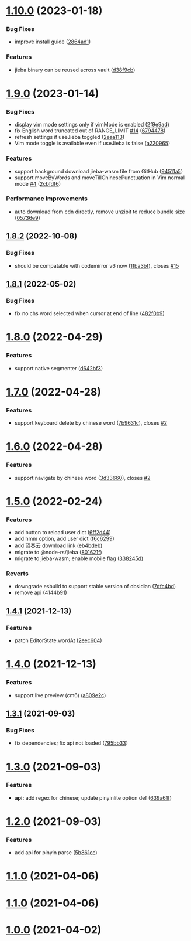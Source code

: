 

# [1.10.0](https://github.com/aidenlx/cm-chs-patch/compare/1.9.0...1.10.0) (2023-01-18)


### Bug Fixes

* improve install guide ([2864ad1](https://github.com/aidenlx/cm-chs-patch/commit/2864ad19434959b400d23606299d3ac1b27360d1))


### Features

* jieba binary can be reused across vault ([d38f9cb](https://github.com/aidenlx/cm-chs-patch/commit/d38f9cb6e4426e27eea6c9808573fca848fc0836))

# [1.9.0](https://github.com/aidenlx/cm-chs-patch/compare/1.8.2...1.9.0) (2023-01-14)


### Bug Fixes

* display vim mode settings only if vimMode is enabled ([2f9e9ad](https://github.com/aidenlx/cm-chs-patch/commit/2f9e9ad9c112c94f0c966532642afadfbbef4613))
* fix English word truncated out of RANGE_LIMIT [#14](https://github.com/aidenlx/cm-chs-patch/issues/14) ([6794478](https://github.com/aidenlx/cm-chs-patch/commit/6794478311a419778d11a37ff11ad72c865d4554))
* refresh settings if useJieba toggled ([2eaa113](https://github.com/aidenlx/cm-chs-patch/commit/2eaa113807a4d24d3e7244304c3bcc84a495586a))
* Vim mode toggle is available even if useJieba is false ([a220965](https://github.com/aidenlx/cm-chs-patch/commit/a2209658af95edf76cfc80fd1046379656f06513))


### Features

* support background download jieba-wasm file from GitHub ([94511a5](https://github.com/aidenlx/cm-chs-patch/commit/94511a522cec38ee6e2d4bce0c2525da1584d3c3))
* support moveByWords and moveTillChinesePunctuation in Vim normal mode [#4](https://github.com/aidenlx/cm-chs-patch/issues/4) ([2cbfdf6](https://github.com/aidenlx/cm-chs-patch/commit/2cbfdf6139d416860ba758b8aaba52da848a693d))


### Performance Improvements

* auto download from cdn directly, remove unzipit to reduce bundle size ([05736e9](https://github.com/aidenlx/cm-chs-patch/commit/05736e9713560733bf949c7fccd3bb9029243c83))

## [1.8.2](https://github.com/aidenlx/cm-chs-patch/compare/1.8.1...1.8.2) (2022-10-08)


### Bug Fixes

* should be compatable with codemirror v6 now ([1fba3bf](https://github.com/aidenlx/cm-chs-patch/commit/1fba3bf8deb35431e5f3d96ac6c92e770312eb3a)), closes [#15](https://github.com/aidenlx/cm-chs-patch/issues/15)

## [1.8.1](https://github.com/aidenlx/cm-chs-patch/compare/1.8.0...1.8.1) (2022-05-02)


### Bug Fixes

* fix no chs word selected when cursor at end of line ([482f0b9](https://github.com/aidenlx/cm-chs-patch/commit/482f0b97def4a3ac71e5d60f009c490ceefbf6de))

# [1.8.0](https://github.com/aidenlx/cm-chs-patch/compare/1.7.0...1.8.0) (2022-04-29)


### Features

* support native segmenter ([d642bf3](https://github.com/aidenlx/cm-chs-patch/commit/d642bf3c6114be5365728ada1da10b7940fd41ec))

# [1.7.0](https://github.com/aidenlx/cm-chs-patch/compare/1.6.0...1.7.0) (2022-04-28)


### Features

* support keyboard delete by chinese word ([7b9631c](https://github.com/aidenlx/cm-chs-patch/commit/7b9631c834c9b19159067c051d934b12a2d469ea)), closes [#2](https://github.com/aidenlx/cm-chs-patch/issues/2)

# [1.6.0](https://github.com/aidenlx/cm-chs-patch/compare/1.5.0...1.6.0) (2022-04-28)


### Features

* support navigate by chinese word ([3d33660](https://github.com/aidenlx/cm-chs-patch/commit/3d33660ac71a868f0927a1775e397f1a4b2e6860)), closes [#2](https://github.com/aidenlx/cm-chs-patch/issues/2)

# [1.5.0](https://github.com/aidenlx/cm-chs-patch/compare/1.4.1...1.5.0) (2022-02-24)


### Features

* add button to reload user dict ([6ff2d44](https://github.com/aidenlx/cm-chs-patch/commit/6ff2d441678a25865423891ec4a32069c4e01959))
* add hmm option, add user dict ([f6c6299](https://github.com/aidenlx/cm-chs-patch/commit/f6c6299edcb0676fb200ab6c8bb98b2e7dbcc7a1))
* add 蓝奏云 download link ([eb4bdeb](https://github.com/aidenlx/cm-chs-patch/commit/eb4bdebcbfa7cbb58729230ddd095e1a1a3e355c))
* migrate to @node-rs/jieba ([801621f](https://github.com/aidenlx/cm-chs-patch/commit/801621f6354b6ddc920cdbc5586deaf155445e7b))
* migrate to jieba-wasm; enable mobile flag ([338245d](https://github.com/aidenlx/cm-chs-patch/commit/338245d7ce80509c5d6a5983ed4199a742114fc7))


### Reverts

* downgrade esbuild to support stable version of obsidian ([7dfc4bd](https://github.com/aidenlx/cm-chs-patch/commit/7dfc4bd14970e65e440bf5606c8488c53a479999))
* remove api ([4144b91](https://github.com/aidenlx/cm-chs-patch/commit/4144b91cb7cbae824c3a3ec0193ac324b40851fa))

## [1.4.1](https://github.com/aidenlx/cm-chs-patch/compare/1.4.0...1.4.1) (2021-12-13)


### Features

* patch EditorState.wordAt ([2eec604](https://github.com/aidenlx/cm-chs-patch/commit/2eec6043e388e8462b6bf485f630f1e19d1fc6e7))

# [1.4.0](https://github.com/aidenlx/cm-chs-patch/compare/1.3.1...1.4.0) (2021-12-13)


### Features

* support live preview (cm6) ([a809e2c](https://github.com/aidenlx/cm-chs-patch/commit/a809e2cd525a6bb841da5cdaaaf48a79130c4d0a))

## [1.3.1](https://github.com/aidenlx/cm-chs-patch/compare/1.3.0...1.3.1) (2021-09-03)


### Bug Fixes

* fix dependencies; fix api not loaded ([795bb33](https://github.com/aidenlx/cm-chs-patch/commit/795bb33764bd9543eccab15ed771f8bace4e56a5))

# [1.3.0](https://github.com/aidenlx/cm-chs-patch/compare/1.2.0...1.3.0) (2021-09-03)


### Features

* **api:** add regex for chinese; update pinyinlite option def ([639a61f](https://github.com/aidenlx/cm-chs-patch/commit/639a61f5776ee73c92722bb5972ae4a40d781625))

# [1.2.0](https://github.com/aidenlx/cm-chs-patch/compare/1.1.0...1.2.0) (2021-09-03)


### Features

* add api for pinyin parse ([5b861cc](https://github.com/aidenlx/cm-chs-patch/commit/5b861cc686332bb30d55897c5e1fec2feff3bde5))



# [1.1.0](https://github.com/aidenlx/cm-chs-patch/compare/1.1.0...1.2.0) (2021-04-06)



# [1.1.0](https://github.com/aidenlx/cm-chs-patch/compare/1.1.0...1.2.0) (2021-04-06)



# [1.0.0](https://github.com/aidenlx/cm-chs-patch/compare/1.1.0...1.2.0) (2021-04-02)